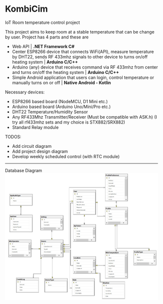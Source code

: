 # KombiCim
IoT Room temperature control project

This project aims to keep room at a stable temperature that can be change by user. 
Project has 4 parts and these are 
- Web API | **.NET Framework C#**
- Center ESP8266 device that connects WiFi(API), measure temperature by DHT22, sends RF 433mhz signals to other device to turns on/off heating system | **Arduino C/C++**
- Arduino (any) device that receives command via RF 433mhz from center and turns on/off the heating system | **Arduino C/C++**
- Simple Android application that users can login, control temperature or manually turns on or off | **Native Android - Kotlin**

Necessary devices:
- ESP8266 based board (NodeMCU, D1 Mini etc.)
- Arduino based board (Arduino Uno/Mini/Pro etc.)
- DHT22 Temperature/Humidity Sensor
- Any RF433Mhz Transmitter/Receiver (Must be compatible with ASK.h) (I try all rf433mhz sets and my choice is STX882/SRX882)
- Standard Relay module

TODOS:
- Add circuit diagram
- Add project design diagram
- Develop weekly scheduled control (with RTC module)

--------------------------------

Database Diagram
![Database Diagram](Diagrams-Notes/DatabaseDiagram.jpg)

